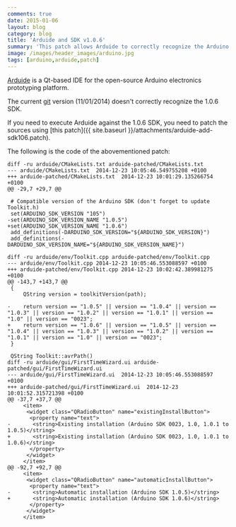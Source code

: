 ```yaml
---
comments: true
date: 2015-01-06
layout: blog
category: blog
title: 'Arduide and SDK v1.0.6'
summary: 'This patch allows Arduide to correctly recognize the Arduino SDK v1.0.6'
image: /images/header_images/arduino.jpg
tags: [arduino,arduide,patch]
---
```


[Arduide](http://mupuf.org/project/arduide.html) is a Qt-based IDE for the open-source Arduino electronics prototyping platform.

The current [git](https://gitorious.org/arduide) version (11/01/2014) doesn't correctly recognize the 1.0.6 SDK.

If you need to execute Arduide against the 1.0.6 SDK, you need to patch the sources using [this patch]({{ site.baseurl }}/attachments/arduide-add-sdk106.patch).

The following is the code of the abovementioned patch:

	diff -ru arduide/CMakeLists.txt arduide-patched/CMakeLists.txt
	--- arduide/CMakeLists.txt	2014-12-23 10:05:46.549755208 +0100
	+++ arduide-patched/CMakeLists.txt	2014-12-23 10:01:29.135266754 +0100
	@@ -29,7 +29,7 @@
	 
	 # Compatible version of the Arduino SDK (don't forget to update Toolkit.h)
	 set(ARDUINO_SDK_VERSION "105")
	-set(ARDUINO_SDK_VERSION_NAME "1.0.5")
	+set(ARDUINO_SDK_VERSION_NAME "1.0.6")
	 add_definitions(-DARDUINO_SDK_VERSION="${ARDUINO_SDK_VERSION}")
	 add_definitions(-DARDUINO_SDK_VERSION_NAME="${ARDUINO_SDK_VERSION_NAME}")
	 
	diff -ru arduide/env/Toolkit.cpp arduide-patched/env/Toolkit.cpp
	--- arduide/env/Toolkit.cpp	2014-12-23 10:05:46.553088597 +0100
	+++ arduide-patched/env/Toolkit.cpp	2014-12-23 10:02:42.389981275 +0100
	@@ -143,7 +143,7 @@
	 {
		 QString version = toolkitVersion(path);
	 
	-    return version == "1.0.5" || version == "1.0.4" || version == "1.0.3" || version == "1.0.2" || version == "1.0.1" || version == "1.0" || version == "0023";
	+    return version == "1.0.6" || version == "1.0.5" || version == "1.0.4" || version == "1.0.3" || version == "1.0.2" || version == "1.0.1" || version == "1.0" || version == "0023";
	 }
	 
	 QString Toolkit::avrPath()
	diff -ru arduide/gui/FirstTimeWizard.ui arduide-patched/gui/FirstTimeWizard.ui
	--- arduide/gui/FirstTimeWizard.ui	2014-12-23 10:05:46.553088597 +0100
	+++ arduide-patched/gui/FirstTimeWizard.ui	2014-12-23 10:01:52.315721398 +0100
	@@ -37,7 +37,7 @@
		 <item>
		  <widget class="QRadioButton" name="existingInstallButton">
		   <property name="text">
	-       <string>Existing installation (Arduino SDK 0023, 1.0, 1.0.1 to 1.0.5)</string>
	+       <string>Existing installation (Arduino SDK 0023, 1.0, 1.0.1 to 1.0.6)</string>
		   </property>
		  </widget>
		 </item>
	@@ -92,7 +92,7 @@
		 <item>
		  <widget class="QRadioButton" name="automaticInstallButton">
		   <property name="text">
	-       <string>Automatic installation (Arduino SDK 1.0.5)</string>
	+       <string>Automatic installation (Arduino SDK 1.0.6)</string>
		   </property>
		  </widget>
		 </item>

